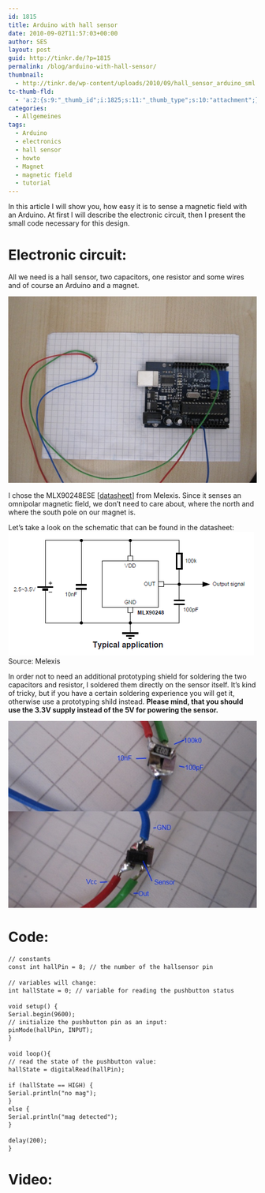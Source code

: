 ```yaml
---
id: 1815
title: Arduino with hall sensor
date: 2010-09-02T11:57:03+00:00
author: SES
layout: post
guid: http://tinkr.de/?p=1815
permalink: /blog/arduino-with-hall-sensor/
thumbnail:
  - http://tinkr.de/wp-content/uploads/2010/09/hall_sensor_arduino_sml.jpg
tc-thumb-fld:
  - 'a:2:{s:9:"_thumb_id";i:1825;s:11:"_thumb_type";s:10:"attachment";}'
categories:
  - Allgemeines
tags:
  - Arduino
  - electronics
  - hall sensor
  - howto
  - Magnet
  - magnetic field
  - tutorial
---
```

In this article I will show you, how easy it is to sense a magnetic field with an Arduino. At first I will describe the electronic circuit, then I present the small code necessary for this design.

# Electronic circuit:

All we need is a hall sensor, two capacitors, one resistor and some wires and of course an Arduino and a magnet.

<img loading="lazy" src="/assets/2010/09/hall_sensor_arduino.jpg" alt="" title="Arduino - hall sensor test setup"    />

I chose the MLX90248ESE [[datasheet](http://www.melexis.com/Asset/MLX90248_DataSheet_DownloadLink_4764.aspx)] from Melexis. Since it senses an omnipolar magnetic field, we don&#8217;t need to care about, where the north and where the south pole on our magnet is.

Let&#8217;s take a look on the schematic that can be found in the datasheet:
<img loading="lazy" src="/assets/2010/09/hall_sensor_melexis.png" alt="" title="hall sensor schematic"    />
Source: Melexis

In order not to need an additional prototyping shield for soldering the two capacitors and resistor, I soldered them directly on the sensor itself. It&#8217;s kind of tricky, but if you have a certain soldering experience you will get it, otherwise use a prototyping shild instead.
**Please mind, that you should use the 3.3V supply instead of the 5V for powering the sensor.**

<img loading="lazy" src="/assets/2010/09/hall_sensor_melexis_package2.jpg" alt="" title="Hall-sensor with capacitors and resistor"    />

# Code:

```
// constants
const int hallPin = 8; // the number of the hallsensor pin

// variables will change:
int hallState = 0; // variable for reading the pushbutton status

void setup() {
Serial.begin(9600);
// initialize the pushbutton pin as an input:
pinMode(hallPin, INPUT);
}

void loop(){
// read the state of the pushbutton value:
hallState = digitalRead(hallPin);

if (hallState == HIGH) {
Serial.println("no mag");
}
else {
Serial.println("mag detected");
}

delay(200);
}
```

# Video:
